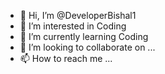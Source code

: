 - 👋 Hi, I’m @DeveloperBishal1
- 👀 I’m interested in Coding
- 🌱 I’m currently learning Coding
- 💞️ I’m looking to collaborate on ...
- 📫 How to reach me ...

<!---
DeveloperBishal1/DeveloperBishal1 is a ✨ special ✨ repository because its `README.md` (this file) appears on your GitHub profile.
You can click the Preview link to take a look at your changes.
--->
